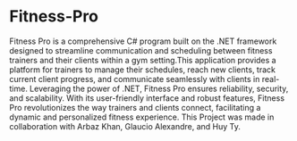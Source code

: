 # Fitness-Pro
Fitness Pro is a comprehensive C# program built on the .NET framework designed to streamline communication and scheduling between fitness trainers and their clients within a gym setting.This application provides a platform for trainers to manage their schedules, reach new clients, track current client progress, and communicate seamlessly with clients in real-time. Leveraging the power of .NET, Fitness Pro ensures reliability, security, and scalability. With its user-friendly interface and robust features, Fitness Pro revolutionizes the way trainers and clients connect, facilitating a dynamic and personalized fitness experience. This Project was made in collaboration with Arbaz Khan, Glaucio Alexandre, and Huy Ty. 

